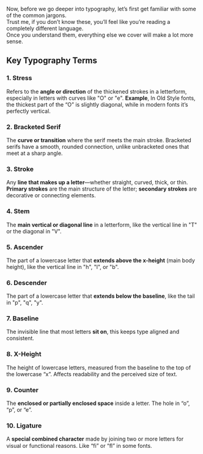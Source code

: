 Now, before we go deeper into typography, let’s first get familiar with some of the common jargons.  
Trust me, if you don’t know these, you’ll feel like you’re reading a completely different language.  
Once you understand them, everything else we cover will make a lot more sense.  

## Key Typography Terms

### 1. Stress  
Refers to the **angle or direction** of the thickened strokes in a letterform, especially in letters with curves like "O" or "e". **Example**, In Old Style fonts, the thickest part of the “O” is slightly diagonal, while in modern fonts it’s perfectly vertical.  

### 2. Bracketed Serif  
The **curve or transition** where the serif meets the main stroke. Bracketed serifs have a smooth, rounded connection, unlike unbracketed ones that meet at a sharp angle.  

### 3. Stroke  
Any **line that makes up a letter**—whether straight, curved, thick, or thin. **Primary strokes** are the main structure of the letter; **secondary strokes** are decorative or connecting elements.  

### 4. Stem  
The **main vertical or diagonal line** in a letterform, like the vertical line in "T" or the diagonal in "V".  

### 5. Ascender  
The part of a lowercase letter that **extends above the x-height** (main body height), like the vertical line in "h", "l", or "b".  

### 6. Descender  
The part of a lowercase letter that **extends below the baseline**, like the tail in "p", "q", "y".  

### 7. Baseline  
The invisible line that most letters **sit on**, this keeps type aligned and consistent.  

### 8. X-Height  
The height of lowercase letters, measured from the baseline to the top of the lowercase “x”. Affects readability and the perceived size of text.  

### 9. Counter  
The **enclosed or partially enclosed space** inside a letter. The hole in “o”, “p”, or “e”.  

### 10. Ligature  
A **special combined character** made by joining two or more letters for visual or functional reasons. Like “fi” or “ﬂ” in some fonts.  
